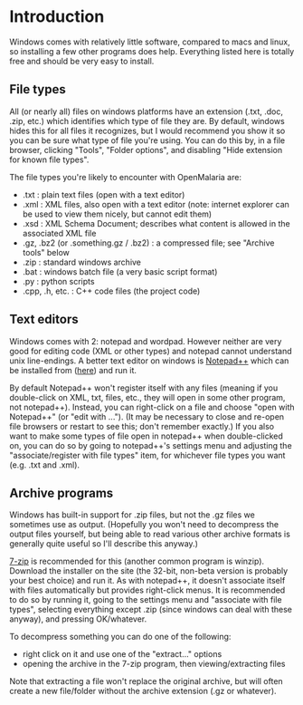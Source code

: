 # Introduction #

Windows comes with relatively little software, compared to macs and linux, so installing a few other programs does help. Everything listed here is totally free and should be very easy to install.


## File types ##

All (or nearly all) files on windows platforms have an extension (.txt, .doc, .zip, etc.) which identifies which type of file they are. By default, windows hides this for all files it recognizes, but I would recommend you show it so you can be sure what type of file you're using. You can do this by, in a file browser, clicking "Tools", "Folder options", and disabling "Hide extension for known file types".

The file types you're likely to encounter with OpenMalaria are:

  * .txt : plain text files (open with a text editor)
  * .xml : XML files, also open with a text editor (note: internet explorer can be used to view them nicely, but cannot edit them)
  * .xsd : XML Schema Document; describes what content is allowed in the associated XML file
  * .gz, .bz2 (or .something.gz / .bz2) : a compressed file; see "Archive tools" below
  * .zip : standard windows archive
  * .bat : windows batch file (a very basic script format)
  * .py : python scripts
  * .cpp, .h, etc. : C++ code files (the project code)


## Text editors ##

Windows comes with 2: notepad and wordpad. However neither are very good for editing code (XML or other types) and notepad cannot understand unix line-endings.  A better text editor on windows is [Notepad++](http://notepad-plus.sourceforge.net) which can be installed from ([here](http://sourceforge.net/projects/notepad-plus/files/)) and run it.

By default Notepad++ won't register itself with any files (meaning if you double-click on XML, txt, files, etc., they will open in some other program, not notepad++). Instead, you can right-click on a file and choose "open with Notepad++" (or "edit with ..."). (It may be necessary to close and re-open file browsers or restart to see this; don't remember exactly.) If you also want to make some types of file open in notepad++ when double-clicked on, you can do so by going to notepad++'s settings menu and adjusting the "associate/register with file types" item, for whichever file types you want (e.g. .txt and .xml).

## Archive programs ##

Windows has built-in support for .zip files, but not the .gz files we sometimes use as output. (Hopefully you won't need to decompress the output files yourself, but being able to read various other archive formats is generally quite useful so I'll describe this anyway.)

[7-zip](http://7-zip.org/) is recommended for this (another common program is winzip). Download the installer on the site (the 32-bit, non-beta version is probably your best choice) and run it. As with notepad++, it doesn't associate itself with files automatically but provides right-click menus.  It is recommended to do so by running it, going to the settings menu and "associate with file types", selecting everything except .zip (since windows can deal with these anyway), and pressing OK/whatever.

To decompress something you can do one of the following:
  * right click on it and use one of the "extract..." options
  * opening the archive in the 7-zip program, then viewing/extracting files

Note that extracting a file won't replace the original archive, but will often create a new file/folder without the archive extension (.gz or whatever).